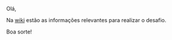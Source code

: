 Olá,

Na [wiki](https://github.com/trinca137/trinca-challenge/wiki) estão as informações relevantes para realizar o desafio. 

Boa sorte!
